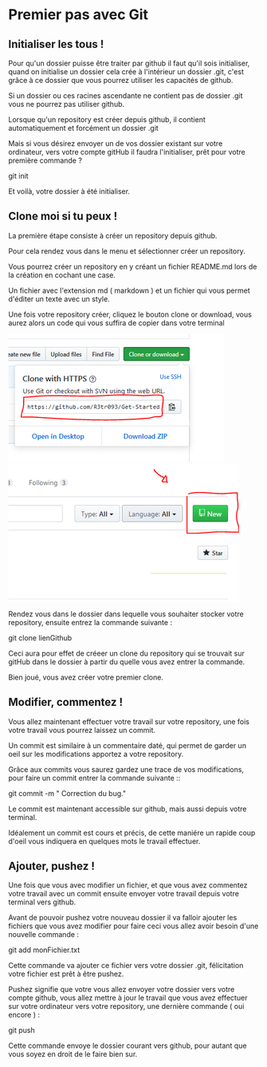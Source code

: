 # Premier pas avec Git

## Initialiser les tous !

Pour qu'un dossier puisse être traiter par github il faut qu'il sois initialiser, quand on initialise un dossier cela crée à l'intérieur un dossier .git, c'est grâce à ce dossier que vous pourrez utiliser les capacités de github.

Si un dossier ou ces racines ascendante ne contient pas de dossier .git vous ne pourrez pas utiliser github.

Lorsque qu'un repository est créer depuis github, il contient automatiquement et forcément un dossier .git

Mais si vous désirez envoyer un de vos dossier existant sur votre ordinateur, vers votre compte gitHub il faudra l'initialiser, prêt pour votre première commande ?

git init

Et voilà, votre dossier à été initialiser.


## Clone moi si tu peux !

La première étape consiste à créer un repository depuis github.

Pour cela rendez vous dans le menu et sélectionner créer un repository.

Vous pourrez créer un repository en y créant un fichier README.md lors de la création en cochant une case.

Un fichier avec l'extension md ( markdown ) et un fichier qui vous permet d'éditer un texte avec un style.

Une fois votre repository créer, cliquez le bouton clone or download, vous aurez alors un code qui vous suffira de copier dans votre terminal

![Tux, the Linux mascot](IMG/CLONE.PNG)
![Tux, the Linux mascot](IMG/NEW.PNG)


Rendez vous dans le dossier dans lequelle vous souhaiter stocker votre repository, ensuite entrez la commande suivante :

git clone lienGithub


Ceci aura pour effet de créeer un clone du repository qui se trouvait sur gitHub dans le dossier à partir du quelle vous avez entrer la commande.

Bien joué, vous avez créer votre premier clone. 


## Modifier, commentez !

Vous allez maintenant effectuer votre travail sur votre repository, une fois votre travail vous pourrez laissez un commit.

Un commit est similaire à un commentaire daté, qui permet de garder un oeil sur les modifications apportez a votre repository.

Grâce aux commits vous saurez gardez une trace de vos modifications, pour faire un commit entrer la commande suivante ::


git commit -m " Correction du bug."

Le commit est maintenant accessible sur github, mais aussi depuis votre terminal.

Idéalement un commit est cours et précis, de cette maniére un rapide coup d'oeil vous indiquera en quelques mots le travail effectuer.

<!-- INSERER LA METHODE POUR ACCEDER AU COMMIT DEPUIS LE TERMINAL -->


## Ajouter, pushez !


Une fois que vous avec modifier un fichier, et que vous avez commentez votre travail avec un commit ensuite envoyer votre travail depuis votre terminal vers github.

Avant de pouvoir pushez votre nouveau dossier il va falloir ajouter les fichiers que vous avez modifier pour faire ceci vous allez avoir besoin d'une nouvelle commande :

git add monFichier.txt


Cette commande va ajouter ce fichier vers  votre dossier .git, félicitation votre fichier est prêt à être pushez.

Pushez signifie que votre vous allez envoyer votre dossier vers votre compte github, vous allez mettre à jour le travail que vous avez effectuer sur votre ordinateur vers votre repository, une dernière commande ( oui encore ) :

git push

Cette commande envoye le dossier courant vers github, pour autant que vous soyez en droit de le faire bien sur.


<!-- INSERER CONCLUSION DE FIN ? -->









